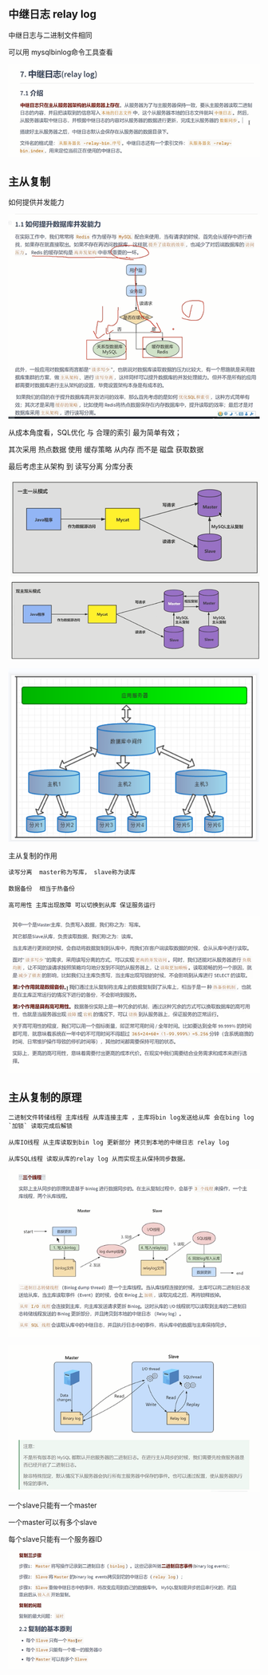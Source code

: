 中继日志 relay log
---
中继日志与二进制文件相同

可以用 mysqlbinlog命令工具查看

![img_428.png](img_428.png)

主从复制
---

如何提供并发能力

![img_429.png](img_429.png)

从成本角度看，SQL优化 与 合理的索引 最为简单有效；

其次采用 热点数据 使用 缓存策略 从内存 而不是 磁盘 获取数据

最后考虑主从架构 到 读写分离 分库分表

![img_430.png](img_430.png)

![img_431.png](img_431.png)

主从复制的作用

    读写分离  master称为写库， slave称为读库

    数据备份  相当于热备份

    高可用性 主库出现故障 可以切换到从库 保证服务运行

![img_432.png](img_432.png)

主从复制的原理
---


    二进制文件转储线程 主库线程 从库连接主库 ，主库将bin log发送给从库 会在bing log `加锁` 读取完成后解锁

    从库IO线程 从主库读取到bin log 更新部分 拷贝到本地的中继日志 relay log

    从库SQL线程 读取从库的relay log 从而实现主从保持同步数据。

![img_433.png](img_433.png)

![img_434.png](img_434.png)

一个slave只能有一个master 

一个master可以有多个slave

每个slave只能有一个服务器ID

![img_435.png](img_435.png)

